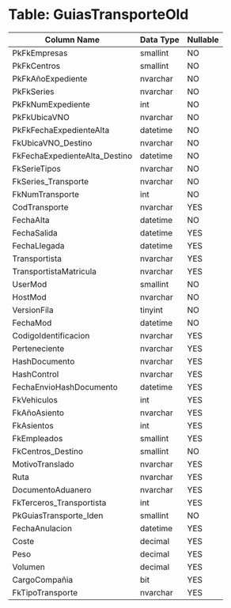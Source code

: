 # Table: GuiasTransporteOld

| Column Name | Data Type | Nullable |
|-------------|-----------|----------|
| PkFkEmpresas | smallint | NO |
| PkFkCentros | smallint | NO |
| PkFkAñoExpediente | nvarchar | NO |
| PkFkSeries | nvarchar | NO |
| PkFkNumExpediente | int | NO |
| PkFkUbicaVNO | nvarchar | NO |
| PkFkFechaExpedienteAlta | datetime | NO |
| FkUbicaVNO_Destino | nvarchar | NO |
| FkFechaExpedienteAlta_Destino | datetime | NO |
| FkSerieTipos | nvarchar | NO |
| FkSeries_Transporte | nvarchar | NO |
| FkNumTransporte | int | NO |
| CodTransporte | nvarchar | YES |
| FechaAlta | datetime | NO |
| FechaSalida | datetime | YES |
| FechaLlegada | datetime | YES |
| Transportista | nvarchar | YES |
| TransportistaMatricula | nvarchar | YES |
| UserMod | smallint | NO |
| HostMod | nvarchar | NO |
| VersionFila | tinyint | NO |
| FechaMod | datetime | NO |
| CodigoIdentificacion | nvarchar | YES |
| Perteneciente | nvarchar | YES |
| HashDocumento | nvarchar | YES |
| HashControl | nvarchar | YES |
| FechaEnvioHashDocumento | datetime | YES |
| FkVehiculos | int | YES |
| FkAñoAsiento | nvarchar | YES |
| FkAsientos | int | YES |
| FkEmpleados | smallint | YES |
| FkCentros_Destino | smallint | NO |
| MotivoTranslado | nvarchar | YES |
| Ruta | nvarchar | YES |
| DocumentoAduanero | nvarchar | YES |
| FkTerceros_Transportista | int | YES |
| PkGuiasTransporte_Iden | smallint | NO |
| FechaAnulacion | datetime | YES |
| Coste | decimal | YES |
| Peso | decimal | YES |
| Volumen | decimal | YES |
| CargoCompañia | bit | YES |
| FkTipoTransporte | nvarchar | YES |
